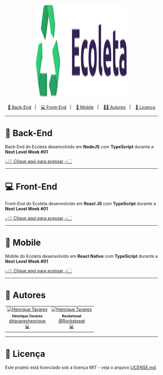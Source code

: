 <h1 align="center">
  <img alt="Logo" src="assets/logo.svg" width="300px" height="300px" />
</h1>

<p align="center">
  <a href="#information_source-content">💾 Back-End</a>&nbsp;&nbsp;&nbsp;|&nbsp;&nbsp;&nbsp;
  <a href="#rocket-technologies">💻 Front-End</a>&nbsp;&nbsp;&nbsp;|&nbsp;&nbsp;&nbsp;
  <a href="#computer-author">📱 Mobile</a>&nbsp;&nbsp;&nbsp;|&nbsp;&nbsp;&nbsp;
  <a href="#computer-author">🧑🏻 Autores</a>&nbsp;&nbsp;&nbsp;|&nbsp;&nbsp;&nbsp;
  <a href="#memo-license">📝 Licença</a>
</p>

---

# :floppy_disk: Back-End

<p>Back-End do Ecoleta desenvolvido em <strong>NodeJS</strong> com <strong>TypeScript</strong> durante a <strong>Next Level Week #01</strong></p>

<a href="https://github.com/tavareshenrique/ecoleta-nlw/tree/master/back-end">👉🏼 Clique aqui para acessar 👈🏻</a>

---

# :computer: Front-End

<p>Front-End do Ecoleta desenvolvido em <strong>React JS</strong> com <strong>TypeScript</strong> durante a <strong>Next Level Week #01</strong></p>

<a href="https://github.com/tavareshenrique/ecoleta-nlw/tree/master/front-end">👉🏼 Clique aqui para acessar 👈🏻</a>

---

# :iphone: Mobile

<p>Mobile do Ecoleta desenvolvido em <strong>React Native</strong> com <strong>TypeScript</strong> durante a <strong>Next Level Week #01</strong></p>

<a href="https://github.com/tavareshenrique/ecoleta-nlw/tree/master/front-end">👉🏼 Clique aqui para acessar 👈🏻</a>

---

# :man: Autores

<table>
  <tr>
    <td align="center">
      <a href="http://github.com/tavareshenrique/">
        <img src="https://avatars1.githubusercontent.com/u/27022914?v=4" width="100px;" alt="Henrique Tavares"/>
        <br />
        <sub>
          <b>Henrique Tavares</b>
        </sub>
       </a>
       <br />
       <a href="https://www.linkedin.com/in/tavareshenrique/" title="Linkedin">@tavareshenrique</a>
       <br />
       <a href="https://github.com/tavareshenrique/fastfeet-api/commits?author=tavareshenrique" title="Code">💻</a>
    </td>
    <td align="center">
      <a href="http://github.com/tavareshenrique/">
        <img src="https://avatars0.githubusercontent.com/u/28929274?s=200&v=4" width="100px;" alt="Henrique Tavares"/>
        <br />
        <sub>
          <b>Rocketseat</b>
        </sub>
       </a>
       <br />
       <a href="https://github.com/Rocketseat" title="Linkedin">@Rocketseat</a>
       <br />
       <a href="https://github.com/tavareshenrique/fastfeet-api/commits?author=tavareshenrique" title="Code">💻</a>
    </td>
  </tr>
</table>

---

# :memo: Licença

Este projeto está licenciado sob a licença MIT - veja o arquivo [LICENSE.md](https://github.com/tavareshenrique/ecoleta-nlw).
